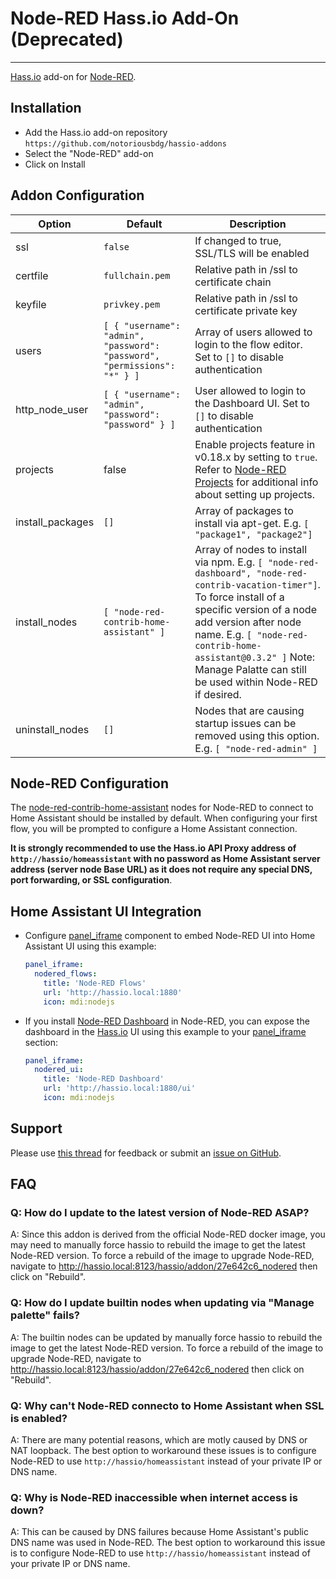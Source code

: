 # Node-RED Hass.io Add-On (Deprecated)
---------

[Hass.io](https://home-assistant.io/hassio/) add-on for [Node-RED](https://nodered.org/).

## Installation

* Add the Hass.io add-on repository `https://github.com/notoriousbdg/hassio-addons`
* Select the "Node-RED" add-on
* Click on Install

## Addon Configuration
| Option  | Default  | Description |
| ------------ | ------------ | ------------ |
| ssl | `false` | If changed to true, SSL/TLS will be enabled |
| certfile | `fullchain.pem` | Relative path in /ssl to certificate chain |
| keyfile | `privkey.pem` | Relative path in /ssl to certificate private key |
| users | `[ { "username": "admin", "password": "password", "permissions": "*" } ]` |  Array of users allowed to login to the flow editor.  Set to `[]` to disable authentication |
| http_node_user |  `[ { "username": "admin", "password": "password" } ] ` | User allowed to login to the Dashboard UI.  Set to `[]` to disable authentication |
| projects | false | Enable projects feature in v0.18.x by setting to `true`. Refer to [Node-RED Projects](https://nodered.org/docs/user-guide/projects/) for additional info about setting up projects. |
| install_packages | `[]` | Array of packages to install via apt-get.  E.g. `[ "package1", "package2"]` |
| install_nodes | `[ "node-red-contrib-home-assistant" ]` | Array of nodes to install via npm.  E.g. `[ "node-red-dashboard", "node-red-contrib-vacation-timer"]`.  To force install of a specific version of a node add version after node name. E.g. `[ "node-red-contrib-home-assistant@0.3.2" ]`  Note: Manage Palatte can still be used within Node-RED if desired.|
| uninstall_nodes | `[]` | Nodes that are causing startup issues can be removed using this option.  E.g. `[ "node-red-admin" ]` |

## Node-RED Configuration
The [node-red-contrib-home-assistant](https://flows.nodered.org/node/node-red-contrib-home-assistant) nodes for Node-RED to connect to Home Assistant should be installed by default.  When configuring your first flow, you will be prompted to configure a Home Assistant connection.

**It is strongly recommended to use the Hass.io API Proxy address of `http://hassio/homeassistant` with no password as Home Assistant server address (server node Base URL) as it does not require any special DNS, port forwarding, or SSL configuration**.

## Home Assistant UI Integration
* Configure [panel_iframe](https://home-assistant.io/components/panel_iframe/) component to embed Node-RED UI into Home Assistant UI using this example:

    ```yaml
    panel_iframe:
      nodered_flows:
        title: 'Node-RED Flows'
        url: 'http://hassio.local:1880'
        icon: mdi:nodejs
    ```

* If you install [Node-RED Dashboard](https://github.com/node-red/node-red-dashboard) in Node-RED, you can expose the dashboard in the [Hass.io](https://home-assistant.io/hassio/) UI using this example to your [panel_iframe](https://home-assistant.io/components/panel_iframe/) section:

    ```yaml
    panel_iframe:
      nodered_ui:
        title: 'Node-RED Dashboard'
        url: 'http://hassio.local:1880/ui'
        icon: mdi:nodejs
    ```

## Support

Please use [this thread](https://community.home-assistant.io/t/repository-notoriousbdg-add-ons-node-red-and-ha-bridge/23247) for feedback or submit an [issue on GitHub](https://github.com/notoriousbdg/hassio-addons/issues).

## FAQ

### Q: How do I update to the latest version of Node-RED ASAP?
A: Since this addon is derived from the official Node-RED docker image, you may need to manually force hassio to rebuild the image to get the latest Node-RED version. To force a rebuild of the image to upgrade Node-RED, navigate to http://hassio.local:8123/hassio/addon/27e642c6_nodered then click on "Rebuild".

### Q: How do I update builtin nodes when updating via "Manage palette" fails?
A: The builtin nodes can be updated by manually force hassio to rebuild the image to get the latest Node-RED version. To force a rebuild of the image to upgrade Node-RED, navigate to http://hassio.local:8123/hassio/addon/27e642c6_nodered then click on "Rebuild".

### Q: Why can't Node-RED connecto to Home Assistant when SSL is enabled?
A: There are many potential reasons, which are motly caused by DNS or NAT loopback. The best option to workaround these issues is to configure Node-RED to use `http://hassio/homeassistant` instead of your private IP or DNS name.

### Q: Why is Node-RED inaccessible when internet access is down?
A: This can be caused by DNS failures because Home Assistant's public DNS name was used in Node-RED.  The best option to workaround this issue is to configure Node-RED to use `http://hassio/homeassistant` instead of your private IP or DNS name.
